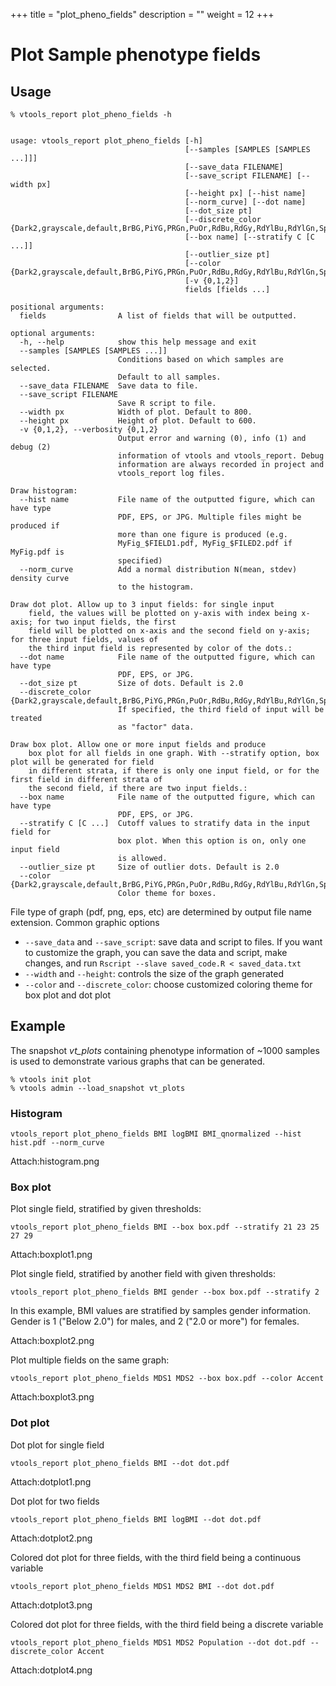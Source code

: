

+++
title = "plot_pheno_fields"
description = ""
weight = 12
+++



# Plot Sample phenotype fields



## Usage

    % vtools_report plot_pheno_fields -h
    

    usage: vtools_report plot_pheno_fields [-h]
                                           [--samples [SAMPLES [SAMPLES ...]]]
                                           [--save_data FILENAME]
                                           [--save_script FILENAME] [--width px]
                                           [--height px] [--hist name]
                                           [--norm_curve] [--dot name]
                                           [--dot_size pt]
                                           [--discrete_color {Dark2,grayscale,default,BrBG,PiYG,PRGn,PuOr,RdBu,RdGy,RdYlBu,RdYlGn,Spectral,Accent,Paired,Pastel1,Pastel2,Set1,Set2,Set3,Blues,BuGn,BuPu,GnBu,Greens,Greys,Oranges,OrRd,PuBu,PuBuGn,PuRd,Purples,RdPu,Reds,YlGn,YlGnBu,YlOrBr,YlOrRd}]
                                           [--box name] [--stratify C [C ...]]
                                           [--outlier_size pt]
                                           [--color {Dark2,grayscale,default,BrBG,PiYG,PRGn,PuOr,RdBu,RdGy,RdYlBu,RdYlGn,Spectral,Accent,Paired,Pastel1,Pastel2,Set1,Set2,Set3,Blues,BuGn,BuPu,GnBu,Greens,Greys,Oranges,OrRd,PuBu,PuBuGn,PuRd,Purples,RdPu,Reds,YlGn,YlGnBu,YlOrBr,YlOrRd}]
                                           [-v {0,1,2}]
                                           fields [fields ...]
    
    positional arguments:
      fields                A list of fields that will be outputted.
    
    optional arguments:
      -h, --help            show this help message and exit
      --samples [SAMPLES [SAMPLES ...]]
                            Conditions based on which samples are selected.
                            Default to all samples.
      --save_data FILENAME  Save data to file.
      --save_script FILENAME
                            Save R script to file.
      --width px            Width of plot. Default to 800.
      --height px           Height of plot. Default to 600.
      -v {0,1,2}, --verbosity {0,1,2}
                            Output error and warning (0), info (1) and debug (2)
                            information of vtools and vtools_report. Debug
                            information are always recorded in project and
                            vtools_report log files.
    
    Draw histogram:
      --hist name           File name of the outputted figure, which can have type
                            PDF, EPS, or JPG. Multiple files might be produced if
                            more than one figure is produced (e.g.
                            MyFig_$FIELD1.pdf, MyFig_$FILED2.pdf if MyFig.pdf is
                            specified)
      --norm_curve          Add a normal distribution N(mean, stdev) density curve
                            to the histogram.
    
    Draw dot plot. Allow up to 3 input fields: for single input
        field, the values will be plotted on y-axis with index being x-axis; for two input fields, the first
        field will be plotted on x-axis and the second field on y-axis; for three input fields, values of
        the third input field is represented by color of the dots.:
      --dot name            File name of the outputted figure, which can have type
                            PDF, EPS, or JPG.
      --dot_size pt         Size of dots. Default is 2.0
      --discrete_color {Dark2,grayscale,default,BrBG,PiYG,PRGn,PuOr,RdBu,RdGy,RdYlBu,RdYlGn,Spectral,Accent,Paired,Pastel1,Pastel2,Set1,Set2,Set3,Blues,BuGn,BuPu,GnBu,Greens,Greys,Oranges,OrRd,PuBu,PuBuGn,PuRd,Purples,RdPu,Reds,YlGn,YlGnBu,YlOrBr,YlOrRd}
                            If specified, the third field of input will be treated
                            as "factor" data.
    
    Draw box plot. Allow one or more input fields and produce
        box plot for all fields in one graph. With --stratify option, box plot will be generated for field
        in different strata, if there is only one input field, or for the first field in different strata of
        the second field, if there are two input fields.:
      --box name            File name of the outputted figure, which can have type
                            PDF, EPS, or JPG.
      --stratify C [C ...]  Cutoff values to stratify data in the input field for
                            box plot. When this option is on, only one input field
                            is allowed.
      --outlier_size pt     Size of outlier dots. Default is 2.0
      --color {Dark2,grayscale,default,BrBG,PiYG,PRGn,PuOr,RdBu,RdGy,RdYlBu,RdYlGn,Spectral,Accent,Paired,Pastel1,Pastel2,Set1,Set2,Set3,Blues,BuGn,BuPu,GnBu,Greens,Greys,Oranges,OrRd,PuBu,PuBuGn,PuRd,Purples,RdPu,Reds,YlGn,YlGnBu,YlOrBr,YlOrRd}
                            Color theme for boxes.
    

File type of graph (pdf, png, eps, etc) are determined by output file name extension. Common graphic options 



*   `--save_data` and `--save_script`: save data and script to files. If you want to customize the graph, you can save the data and script, make changes, and run `Rscript --slave saved_code.R < saved_data.txt` 
*   `--width` and `--height`: controls the size of the graph generated 
*   `--color` and `--discrete_color`: choose customized coloring theme for box plot and dot plot 



## Example

The snapshot *vt_plots* containing phenotype information of ~1000 samples is used to demonstrate various graphs that can be generated. 



    % vtools init plot
    % vtools admin --load_snapshot vt_plots
    



### Histogram

    vtools_report plot_pheno_fields BMI logBMI BMI_qnormalized --hist hist.pdf --norm_curve
    

 Attach:histogram.png 



### Box plot

Plot single field, stratified by given thresholds: 



    vtools_report plot_pheno_fields BMI --box box.pdf --stratify 21 23 25 27 29
    

 Attach:boxplot1.png 

Plot single field, stratified by another field with given thresholds: 



    vtools_report plot_pheno_fields BMI gender --box box.pdf --stratify 2
    

In this example, BMI values are stratified by samples gender information. Gender is 1 ("Below 2.0") for males, and 2 ("2.0 or more") for females. 

 Attach:boxplot2.png 

Plot multiple fields on the same graph: 



    vtools_report plot_pheno_fields MDS1 MDS2 --box box.pdf --color Accent
    

 Attach:boxplot3.png 



### Dot plot

Dot plot for single field 



    vtools_report plot_pheno_fields BMI --dot dot.pdf
    

 Attach:dotplot1.png 

Dot plot for two fields 



    vtools_report plot_pheno_fields BMI logBMI --dot dot.pdf
    

 Attach:dotplot2.png 

Colored dot plot for three fields, with the third field being a continuous variable 



    vtools_report plot_pheno_fields MDS1 MDS2 BMI --dot dot.pdf
    

 Attach:dotplot3.png 

Colored dot plot for three fields, with the third field being a discrete variable 



    vtools_report plot_pheno_fields MDS1 MDS2 Population --dot dot.pdf --discrete_color Accent
    

 Attach:dotplot4.png